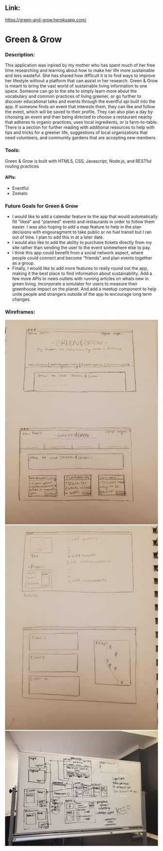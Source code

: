 ## Link:
https://green-and-grow.herokuapp.com/

# Green & Grow
### Description:
This application was inpired by my mother who has spent much of her free time researching and learning about how to make her life more sustainable and less wasteful. She has shared how difficult it is to find ways to improve her lifestyle without a platform that can assist in her research. Green & Grow is meant to bring the vast world of sustainable living information to one space. Someone can go to the site to simply learn more about the vocabulary and common practices of living greener, or go further to discover educational talks and events through the eventful api built into the app. If someone finds an event that interests them, they can like and follow the event, which will be saved to their profile. They can also plan a day by choosing an event and then being directed to choose a restaurant nearby that adheres to organic practices, uses local ingredients, or is farm-to-table. There is a section for further reading with additional resources to help with tips and tricks for a greener life, suggestions of local organizations that need volunteers, and community gardens that are accepting new members.

### Tools:
Green & Grow is built with HTML5, CSS, Javascript, Node.js, and RESTful routing practices
#### APIs:
- Eventful
- Zomato

### Future Goals for Green & Grow
- I would like to add a calendar feature to the app that would automatically fill "liked" and "planned" events and restaurants in order to follow them easier. I was also hoping to add a map feature to help in the plan decisions with engouragment to take public or no fuel transit but I ran out of time. I plan to add this in at a later date.
- I would also like to add the ability to purchase tickets directly from my site rather than sending the user to the event somewhere else to pay.
- I think this app could benefit from a social network aspect, where people could connect and become "friends" and plan events together as a group.
- Finally, I would like to add more features to really round out the app, making it the best place to find information about sustainability. Add a few more APIs to news outlets with running articles on whats new in green living. Incorporate a simulator for users to measure their greenhouse impact on the planet. And add a meetup component to help unite people and strangers outside of the app to encourage long term changes.

### Wireframes:
![Wireframes of webapp](./public/img/wireframe1.jpg)
![Wireframes of webapp](./public/img/wireframe2.jpg)
![Wireframes of webapp](./public/img/user_story.jpg "User Story")

